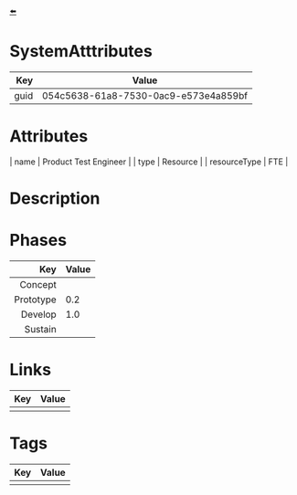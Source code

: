 [⬅️](./bicycleDemo_WBS.html)

# SystemAtttributes
| Key                       | Value                                |
| ------------------------: | ------------------------------------ |
| guid                      | 054c5638-61a8-7530-0ac9-e573e4a859bf |   

# Attributes
| name                      | Product Test Engineer                 |
| type                      | Resource    |
| resourceType              | FTE     |

# Description


# Phases

| Key                       | Value                |
| ------------------------: | -------------------- |
| Concept                   |                      |
| Prototype                 | 0.2                     |
| Develop                   | 1.0                     |
| Sustain                   |                      |

# Links

| Key                       | Value                |
| ------------------------: | -------------------- |
|                           |                      |

# Tags

| Key                       | Value                |
| ------------------------: | -------------------- |
|                           |                      |